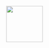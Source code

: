 <div id="header" align="center">
  <img src="https://media.giphy.com/media/1NtnqiTqQXmUM/giphy.gif" width="100"/>
</div>
